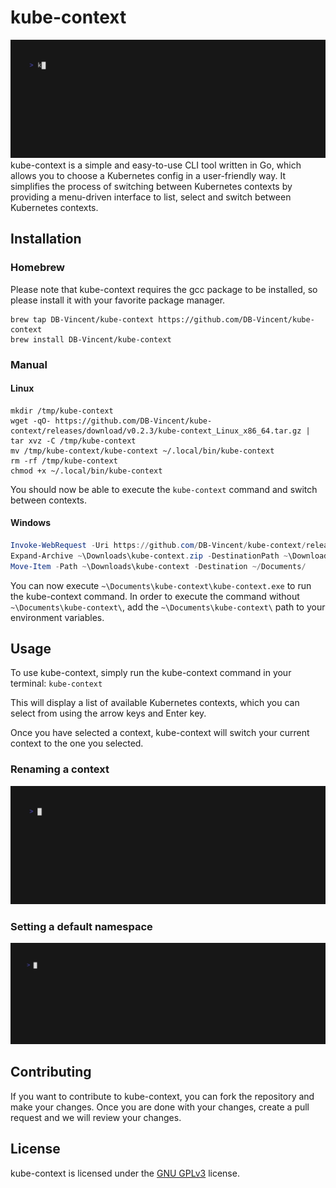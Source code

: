 # kube-context
![kube-context demo](./demo/demo.gif)
kube-context is a simple and easy-to-use CLI tool written in Go, which allows you to choose a Kubernetes config in a user-friendly way. It simplifies the process of switching between Kubernetes contexts by providing a menu-driven interface to list, select and switch between Kubernetes contexts.

## Installation
### Homebrew
Please note that kube-context requires the gcc package to be installed, so please install it with your favorite package manager.

```shell
brew tap DB-Vincent/kube-context https://github.com/DB-Vincent/kube-context
brew install DB-Vincent/kube-context
```

### Manual
#### Linux
```shell
mkdir /tmp/kube-context
wget -qO- https://github.com/DB-Vincent/kube-context/releases/download/v0.2.3/kube-context_Linux_x86_64.tar.gz | tar xvz -C /tmp/kube-context
mv /tmp/kube-context/kube-context ~/.local/bin/kube-context
rm -rf /tmp/kube-context
chmod +x ~/.local/bin/kube-context
```

You should now be able to execute the `kube-context` command and switch between contexts.

#### Windows
```powershell
Invoke-WebRequest -Uri https://github.com/DB-Vincent/kube-context/releases/download/v0.2.3/kube-context_Windows_x86_64.zip -OutFile ~\Downloads\kube-context.zip
Expand-Archive ~\Downloads\kube-context.zip -DestinationPath ~\Downloads\kube-context
Move-Item -Path ~\Downloads\kube-context -Destination ~/Documents/
```

You can now execute `~\Documents\kube-context\kube-context.exe` to run the kube-context command.
In order to execute the command without `~\Documents\kube-context\`, add the `~\Documents\kube-context\` path to your environment variables.

## Usage
To use kube-context, simply run the kube-context command in your terminal: `kube-context`

This will display a list of available Kubernetes contexts, which you can select from using the arrow keys and Enter key.

Once you have selected a context, kube-context will switch your current context to the one you selected.

### Renaming a context

![kube-context-rename](./demo/demo-rename.gif)

### Setting a default namespace

![kube-context-rename](./demo/demo-default-namespace.gif)

## Contributing
If you want to contribute to kube-context, you can fork the repository and make your changes. Once you are done with your changes, create a pull request and we will review your changes.

## License
kube-context is licensed under the [GNU GPLv3](https://github.com/DB-Vincent/kube-context/blob/v0.0.1/LICENSE) license.